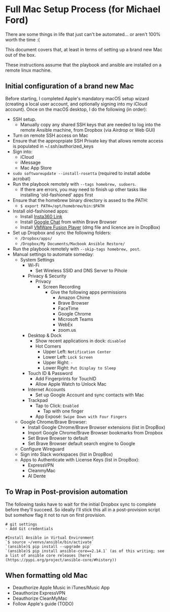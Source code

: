 # Full Mac Setup Process (for Michael Ford)

There are some things in life that just can't be automated... or aren't 100% worth the time :(

This document covers that, at least in terms of setting up a brand new Mac out of the box.

These instructions assume that the playbook and ansible are installed on a remote linux machine.

## Initial configuration of a brand new Mac

Before starting, I completed Apple's mandatory macOS setup wizard (creating a local user account, and optionally signing into my iCloud account). Once on the macOS desktop, I do the following (in order):

  - SSH setup.
    - Manually copy any shared SSH keys that are needed to log into the remote Ansible machine, from Dropbox (via Airdrop or Web GUI)
  - Turn on remote SSH access on Mac
  - Ensure that the approprpiate SSH Private key that allows remote access is populated in ~/.ssh/authorized_keys
  - Sign into:
    - iCloud
    - iMessage
    - Mac App Store
  - `sudo softwareupdate --install-rosetta` (required to install adobe acrobat)
  - Run the playbook remotely with `--tags homebrew, sudoers`.
    - If there are errors, you may need to finish up other tasks like installing 'old-fashioned' apps first
  - Ensure that the homebrew binary directory is assed to the PATH:
    - `$ export PATH=/opt/homebrew/bin:$PATH`
  - Install old-fashioned apps:
    - Install [Insta360 Link](https://www.insta360.com/download/insta360-link)
    - Install [Google Chat](https://chat.google.com/download/) from within Brave Browser
    - Install [VMWare Fusion Player](https://customerconnect.vmware.com/en/evalcenter?p=fusion-player-personal-13) (dmg file and licence are in DropBox)
  - Set up Dropbox and sync the following folders:
    - `/Dropbox/apps/`
    - `/Dropbox/My Documents/Macbook Ansible Restore/`
  - Run the playbook remotely with `--skip-tags homebrew, post`.
  - Manual settings to automate someday:
    - System Settings
      - Wi-Fi
        - Set Wireless SSID and DNS Server to Pihole
      - Privacy & Security
        - Privacy
          - Screen Recording
            - Give the following apps permissions
              - Amazon Chime
              - Brave Browser
              - FaceTime
              - Google Chrome
              - Microsoft Teams
              - WebEx
              - zoom.us
      - Desktop & Dock
        - Show recent applications in dock: `disabled`
        - Hot Corners
          - Upper Left: `Notification Center`
          - Lower Left: `Lock Screen`
          - Upper Right: `-`
          - Lower Right: `Put Display to Sleep` 
      - Touch ID & Password
        - Add Fingerprints for TouchID
        - Allow Apple Watch to Unlock Mac   
      - Internet Accounts
        - Set up Google Account and sync contacts with Mac
      - Trackpad
        - Tap to Click: `Enabled`
          - Tap with one finger
        - App Exposé: `Swipe Down with Four Fingers`
    - Google Chrome/Brave Browser:
      - Install Google Chrome/Brave Browser extensions (list in DropBox)
      - Import Google Chrome/Brave Browser bookmarks from Dropbox
      - Set Brave Browser to default
      - Set Brave Browser default search engine to Google
    - Configure Wireguard
    - Sign into Slack workspaces (list in DropBox)
    - Apps to Authenticate with License Keys (list in DropBox):
      - ExpressVPN
      - CleanmyMac
      - Al Dente


## To Wrap in Post-provision automation

The following tasks have to wait for the initial Dropbox sync to complete before they'll succeed. So ideally I'll stick this all in a post-provision script but somehow flag it not to run on first provision.

```
# git settings
- Add Git credentials

#Install Ansible in Virtual Environment
`$ source ~/venvs/ansible/bin/activate`
`(ansible)$ pip install --upgrade pip`
`(ansible)$ pip install ansible-core==2.14.1` (as of this writing; see a list of ansible core releases [here](https://pypi.org/project/ansible-core/#history))

```

## When formatting old Mac
  - Deauthorize Apple Music in iTunes/Music App
  - Deauthorize ExpressVPN
  - Deauthorize CleanMyMac
  - Follow Apple's guide (TODO)
